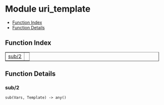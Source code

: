 

# Module uri_template #
* [Function Index](#index)
* [Function Details](#functions)

<a name="index"></a>

## Function Index ##


<table width="100%" border="1" cellspacing="0" cellpadding="2" summary="function index"><tr><td valign="top"><a href="#sub-2">sub/2</a></td><td></td></tr></table>


<a name="functions"></a>

## Function Details ##

<a name="sub-2"></a>

### sub/2 ###

`sub(Vars, Template) -> any()`

